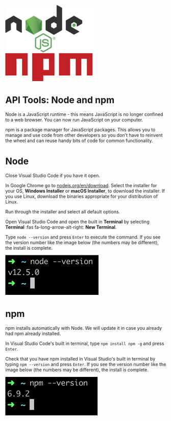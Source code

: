 ![NodeJS logo](images/nodejs.png) ![NPM logo](images/npm.png)

# API Tools: Node and npm

Node is a JavaScript runtime - this means JavaScript is no longer confined to a web browser.  You can now run JavaScript on your computer.

npm is a package manager for JavaScript packages.  This allows you to manage and use code from other developers so you don't have to reinvent the wheel and can reuse handy bits of code for common functionality.

# Node

Close Visual Studio Code if you have it open.

In Google Chrome go to [nodejs.org/en/download](https://nodejs.org/en/download). Select the installer for your OS, **Windows Installer** or **macOS Installer**, to download the installer. If you use Linux, download the binaries appropriate for your distribution of Linux.

Run through the installer and select all default options.

Open Visual Studio Code and open the built in **Terminal** by selecting **Terminal** :fas fa-long-arrow-alt-right: **New Terminal**.

Type `node --version` and press `Enter` to execute the command. If you see the version number like the image below (the numbers may be different), the install is complete.

![Image of command line output showing node version](./images/node-version.png)

# npm

npm installs automatically with Node. We will update it in case you already had npm already installed.

In Visual Studio Code's built in terminal, type `npm install npm -g` and press `Enter`.

Check that you have npm installed in Visual Studio's built in terminal by typing `npm --version` and press `Enter`. If you see the version number like the image below (the numbers may be different), the install is complete.

![Image of command line output showing npm version](./images/npm-version.png)
